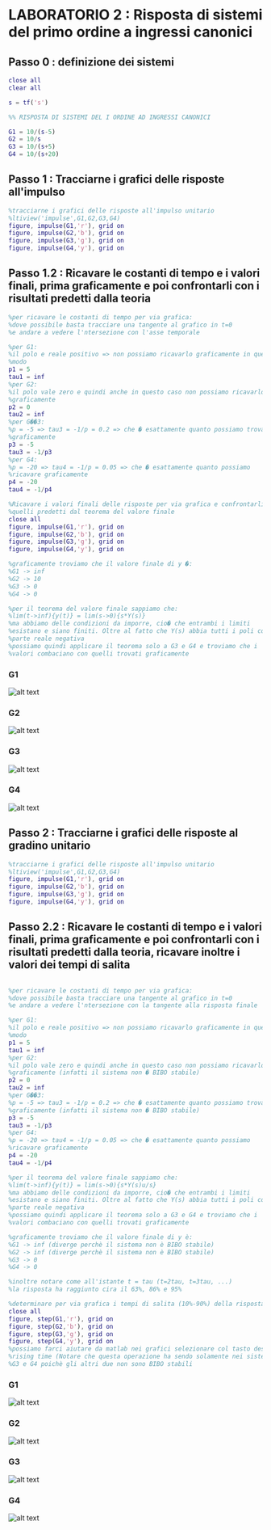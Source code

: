 # LABORATORIO 2 : Risposta di sistemi del primo ordine a ingressi canonici
## Passo 0 : definizione dei sistemi

```Matlab
close all
clear all

s = tf('s')

%% RISPOSTA DI SISTEMI DEL I ORDINE AD INGRESSI CANONICI

G1 = 10/(s-5)
G2 = 10/s
G3 = 10/(s+5)
G4 = 10/(s+20)

```
## Passo 1 : Tracciarne i grafici delle risposte all'impulso

```Matlab
%tracciarne i grafici delle risposte all'impulso unitario
%ltiview('impulse',G1,G2,G3,G4)
figure, impulse(G1,'r'), grid on
figure, impulse(G2,'b'), grid on
figure, impulse(G3,'g'), grid on
figure, impulse(G4,'y'), grid on

```
## Passo 1.2 : Ricavare le costanti di tempo e i valori finali, prima graficamente e poi confrontarli con i risultati predetti dalla teoria

```Matlab
%per ricavare le costanti di tempo per via grafica:
%dove possibile basta tracciare una tangente al grafico in t=0
%e andare a vedere l'ntersezione con l'asse temporale

%per G1:
%il polo e reale positivo => non possiamo ricavarlo graficamente in questo
%modo
p1 = 5
tau1 = inf
%per G2:
%il polo vale zero e quindi anche in questo caso non possiamo ricavarlo
%graficamente
p2 = 0
tau2 = inf
%per G��3:
%p = -5 => tau3 = -1/p = 0.2 => che � esattamente quanto possiamo trovare
%graficamente
p3 = -5
tau3 = -1/p3
%per G4:
%p = -20 => tau4 = -1/p = 0.05 => che � esattamente quanto possiamo
%ricavare graficamente
p4 = -20
tau4 = -1/p4

%Ricavare i valori finali delle risposte per via grafica e confrontarli con
%quelli predetti dal teorema del valore finale
close all
figure, impulse(G1,'r'), grid on
figure, impulse(G2,'b'), grid on
figure, impulse(G3,'g'), grid on
figure, impulse(G4,'y'), grid on

%graficamente troviamo che il valore finale di y �:
%G1 -> inf
%G2 -> 10
%G3 -> 0
%G4 -> 0

%per il teorema del valore finale sappiamo che:
%lim(t->inf){y(t)} = lim(s->0){s*Y(s)}
%ma abbiamo delle condizioni da imporre, cio� che entrambi i limiti
%esistano e siano finiti. Oltre al fatto che Y(s) abbia tutti i poli con
%parte reale negativa
%possiamo quindi applicare il teorema solo a G3 e G4 e troviamo che i
%valori combaciano con quelli trovati graficamente
```
### G1
![alt text](https://github.com/lorenzobellino/Controlli-Automatici/blob/master/Laboratori/LAB02/img/e1p1-1.JPG)
### G2
![alt text](https://github.com/lorenzobellino/Controlli-Automatici/blob/master/Laboratori/LAB02/img/e1p1-2.JPG)
### G3
![alt text](https://github.com/lorenzobellino/Controlli-Automatici/blob/master/Laboratori/LAB02/img/e1p1-3.JPG)
### G4
![alt text](https://github.com/lorenzobellino/Controlli-Automatici/blob/master/Laboratori/LAB02/img/e1p1-4.JPG)

## Passo 2 : Tracciarne i grafici delle risposte al gradino unitario

```Matlab
%tracciarne i grafici delle risposte all'impulso unitario
%ltiview('impulse',G1,G2,G3,G4)
figure, impulse(G1,'r'), grid on
figure, impulse(G2,'b'), grid on
figure, impulse(G3,'g'), grid on
figure, impulse(G4,'y'), grid on

```
## Passo 2.2 : Ricavare le costanti di tempo e i valori finali, prima graficamente e poi confrontarli con i risultati predetti dalla teoria, ricavare inoltre i valori dei tempi di salita

```Matlab

%per ricavare le costanti di tempo per via grafica:
%dove possibile basta tracciare una tangente al grafico in t=0
%e andare a vedere l'ntersezione con la tangente alla risposta finale

%per G1:
%il polo e reale positivo => non possiamo ricavarlo graficamente in questo
%modo
p1 = 5
tau1 = inf
%per G2:
%il polo vale zero e quindi anche in questo caso non possiamo ricavarlo
%graficamente (infatti il sistema non � BIBO stabile)
p2 = 0
tau2 = inf
%per G��3:
%p = -5 => tau3 = -1/p = 0.2 => che � esattamente quanto possiamo trovare
%graficamente (infatti il sistema non � BIBO stabile)
p3 = -5
tau3 = -1/p3
%per G4:
%p = -20 => tau4 = -1/p = 0.05 => che � esattamente quanto possiamo
%ricavare graficamente
p4 = -20
tau4 = -1/p4

%per il teorema del valore finale sappiamo che:
%lim(t->inf){y(t)} = lim(s->0){s*Y(s)u/s}
%ma abbiamo delle condizioni da imporre, cio� che entrambi i limiti
%esistano e siano finiti. Oltre al fatto che Y(s) abbia tutti i poli con
%parte reale negativa
%possiamo quindi applicare il teorema solo a G3 e G4 e troviamo che i
%valori combaciano con quelli trovati graficamente

%graficamente troviamo che il valore finale di y è:
%G1 -> inf (diverge perchè il sistema non è BIBO stabile)
%G2 -> inf (diverge perchè il sistema non è BIBO stabile)
%G3 -> 0
%G4 -> 0

%inoltre notare come all'istante t = tau (t=2tau, t=3tau, ...)
%la risposta ha raggiunto cira il 63%, 86% e 95%

%determinare per via grafica i tempi di salita (10%-90%) della risposta
close all
figure, step(G1,'r'), grid on
figure, step(G2,'b'), grid on
figure, step(G3,'g'), grid on
figure, step(G4,'y'), grid on
%possiamo farci aiutare da matlab nei grafici selezionare col tasto destro
%rising time (Notare che questa operazione ha sendo solamente nei sistemi
%G3 e G4 poichè gli altri due non sono BIBO stabili

```
### G1
![alt text](https://github.com/lorenzobellino/Controlli-Automatici/blob/master/Laboratori/LAB02/img/e1p2-1.JPG)
### G2
![alt text](https://github.com/lorenzobellino/Controlli-Automatici/blob/master/Laboratori/LAB02/img/e1p2-2.JPG)
### G3
![alt text](https://github.com/lorenzobellino/Controlli-Automatici/blob/master/Laboratori/LAB02/img/e1p2-3.JPG)
### G4
![alt text](https://github.com/lorenzobellino/Controlli-Automatici/blob/master/Laboratori/LAB02/img/e1p2-4.JPG)
